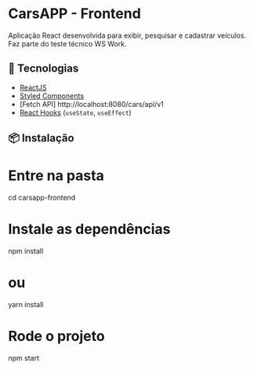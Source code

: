 # CarsAPP - Frontend

Aplicação React desenvolvida para exibir, pesquisar e cadastrar veículos.  
Faz parte do teste técnico WS Work.

## 🚀 Tecnologias

- [ReactJS](https://react.dev/)
- [Styled Components](https://styled-components.com/)
- [Fetch API] http://localhost:8080/cars/api/v1
- [React Hooks](https://react.dev/reference/react) (`useState`, `useEffect`)

## 📦 Instalação

# Entre na pasta

cd carsapp-frontend

# Instale as dependências

npm install

# ou

yarn install

# Rode o projeto

npm start
